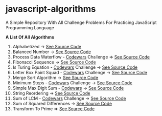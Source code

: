 # javascript-algorithms
A Simple Repository With All Challenge Problems For Practicing JavaScript Programming Language

__A List Of All Algorithms__
1. Alphabetized -> [See Source Code](https://github.com/pomegranitedesign/javascript-algorithms/blob/master/alphabetized/index.js)
2. Balanced Number -> [See Source Code](https://github.com/pomegranitedesign/javascript-algorithms/blob/master/balancedNumber/index.js)
3. Process Data Waterflow - [Codewars](https://www.codewars.com) Challenge => [See Source Code](https://github.com/pomegranitedesign/javascript-algorithms/blob/master/createReport/index.js)
4. Fibonacci Sequence -> [See Source Code](https://github.com/pomegranitedesign/javascript-algorithms/blob/master/fibonacciSequence/index.js)
5. Is Turing Equation - [Codewars](https://www.codewars.com) Challenge -> [See Source Code](https://github.com/pomegranitedesign/javascript-algorithms/blob/master/isTuring/index.js)
6. Letter Box Paint Squad - [Codewars](https://www.codewars.com) Challenge -> [See Source Code](https://github.com/pomegranitedesign/javascript-algorithms/tree/master/letterBoxPaintSquad)
7. Merge Sort Algorithm -> [See Source Code](https://github.com/pomegranitedesign/javascript-algorithms/blob/master/mergeSort/index.js)
8. Minimum Steps - [Codewars](https://www.codewars.com) Challenge -> [See Source Code](https://github.com/pomegranitedesign/javascript-algorithms/blob/master/minimumSteps/index.js)
9. Simple Max Digit Sum - [Codewars](https://www.codewars.com) -> [See Source Code](https://github.com/pomegranitedesign/javascript-algorithms/blob/master/simpleMaxDigitSum/index.js)
10. String Reordering -> [See Source Code](https://github.com/pomegranitedesign/javascript-algorithms/blob/master/stringReordering/index.js)
11. Sum of LCM - [Codewars](https://www.codewars.com) Challenge -> [See Source Code](https://github.com/pomegranitedesign/javascript-algorithms/blob/master/sumDiffProdLcm/index.js)
12. Sum of Squared Differences -> [See Source Code](https://github.com/pomegranitedesign/javascript-algorithms/blob/master/sumSquareDifference/index.js)
13. Transform To Prime => [See Source Code](https://github.com/pomegranitedesign/javascript-algorithms/blob/master/transformToPrime/index.js)
